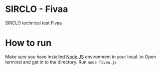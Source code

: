 # SIRCLO - Fivaa
SIRCLO technical test Fivaa

# How to run
Make sure you have installed [Node JS](https://nodejs.org/en/) environment in your local. \n
Open terminal and get in to the directory.
Run `node fivaa.js`

